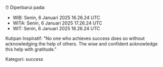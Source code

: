 ⏰ Diperbarui pada:
- WIB: Senin, 6 Januari 2025 16.26.24 UTC
- WITA: Senin, 6 Januari 2025 17.26.24 UTC
- WIT: Senin, 6 Januari 2025 18.26.24 UTC

Kutipan Inspiratif:
"No one who achieves success does so without acknowledging the help of others. The wise and confident acknowledge this help with gratitude."


Kategori: success

